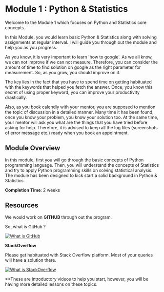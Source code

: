 # Module 1 : Python & Statistics

Welcome to the Module 1 which focuses on Python and Statistics core concepts.


In this Module, you would learn basic Python & Statistics along with solving assignments at regular interval. I will guide you through out the module and help you as you progress.

As you know, it is very important to learn 'how to google'. As we all know, we can not improve if we can not measure. Therefore, you can consider the amount of time to find solution on google as the right parameter for measurement. So, as you grow, you should improve on it.

The key lies in the fact that you have to spend time on getting habituated with the keywords that helped you fetch the answer. Once, you know this secret of using proper keyword, you can improve your productivity drastically.

Also, as you book calendly with your mentor, you are supposed to mention the topic of discussion in a detailed manner. Many time it has been found, once you know your problem, you know your solution too. At the same time, your mentor will ask you what are the things that you have tried before asking for help. Therefore, it is advised to keep all the log files (screenshots of error message etc.) ready when you book an appointment.

## Module Overview

In this module, first you will go through the basic concepts of Python programming language. Then, you will understand the concepts of Statistics and try to apply Python programming skills on solving statistical analysis. The module has been designed to kick start a solid background in Python & Statistics.

**Completion Time**: 2 weeks


## Resources

We would work on **GITHUB** through out the program.

So, what is GitHub ? 

[![What is GitHub](https://img.youtube.com/vi/w3jLJU7DT5E/0.jpg)](https://www.youtube.com/watch?v=w3jLJU7DT5E)


**StackOverflow**

Please get habituated with Stack Overflow platform. 
Most of your queries will have a solution there.

[![What is StackOverflow](https://img.youtube.com/vi/QwS1r1mc888/0.jpg)](https://www.youtube.com/watch?v=QwS1r1mc888)


**These are introductory videos to help you start, however, you will be having more detailed lessons on these topics.



